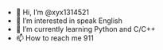 - 👋 Hi, I’m @xyx1314521
- 👀 I’m interested in speak English
- 🌱 I’m currently learning Python and C/C++
- 📫 How to reach me 911

<!---
xyx1314521/xyx1314521 is a ✨ special ✨ repository because its `README.md` (this file) appears on your GitHub profile.
You can click the Preview link to take a look at your changes.
--->
